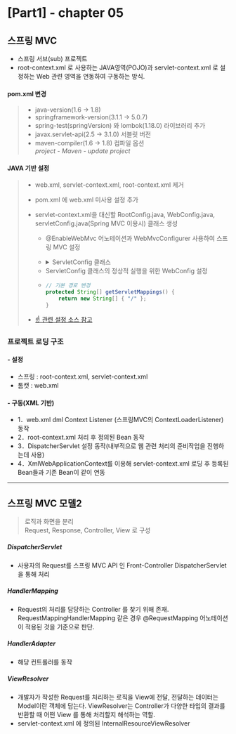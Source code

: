 
[Part1] - chapter 05
=========================

스프링 MVC 
--------
- 스프링 서브(sub) 프로젝트
- root-context.xml 로 사용하는 JAVA영역(POJO)과 servlet-context.xml 로 설정하는 Web 관련 영역을 연동하여 구동하는 방식. 

#### pom.xml 변경 
> - java-version(1.6 → 1.8)   
> - springframework-version(3.1.1 → 5.0.7)   
> - spring-test(springVersion) 와 lombok(1.18.0) 라이브러리 추가
> - javax.servlet-api(2.5 → 3.1.0) 서블릿 버전  
> - maven-compiler(1.6 → 1.8) 컴파일 옵션  
*project - Maven - update project*   

#### JAVA 기반 설정   
> - web.xml, servlet-context.xml, root-context.xml 제거   
> - pom.xml 에 web.xml 미사용 설정 추가 
> - servlet-context.xml을 대신할 RootConfig.java, WebConfig.java, servletConfig.java(Spring MVC 이용시) 클래스 생성   
>	* @EnableWebMvc 어노테이션과 WebMvcConfigurer 사용하여 스프링 MVC 설정
>	* 	<details markdown="1">
> 		<summary>ServletConfig 클래스</summary>
>	
>		```java   
>		@EnableWebMvc
>		@ComponentScan(basePackages = {"org.zerock.controller"})
>		 public class ServletConfig implements WebMvcConfigurer {
> 		
>		 	@Override
> 			public void configureViewResolvers(ViewResolverRegistry registry) {
> 		
> 			InternalResourceViewResolver bean = new  InternalResourceViewResolver();
> 			bean.setViewClass(JstlView.class);
> 			bean.setPrefix("/WEB-INF/views/");
>			bean.setSuffix(".jsp");
>			registry.viewResolver(bean);
>			}
>			
>			@Override
>			public void addResourceHandlers(ResourceHandlerRegistry registry) { 
>				registry.addResourceHandler("/resources/**").addResourceLocations("/resources/");
>			}
>		}	
>		``` 
>	</details>	
> 
>		
>	* ServletConfig 클래스의 정상적 실행을 위한 WebConfig 설정	
>	*	```java   
>		// 기본 경로 변경
>		protected String[] getServletMappings() {
>			return new String[] { "/" };
>		}
>		``` 
> -	[☝ 관련 설정 소스 참고](https://github.com/tyakamyz/spring_study/blob/master/personal_folder/pido/1_Week/chapter01_%EA%B0%9C%EB%B0%9C%ED%99%98%EA%B2%BD%EC%84%A4%EC%A0%95.md)

### 프로젝트 로딩 구조
#### - 설정
* 스프링 : root-context.xml, servlet-context.xml
* 톰캣 : web.xml

#### - 구동(XML 기반)
* 1．web.xml dml Context Listener (스프링MVC의 ContextLoaderListener) 동작
* 2．root-context.xml 처리 후 정의된 Bean 동작
* 3．DispatcherServlet 설정 동작(내부적으로 웹 관련 처리의 준비작업을 진행하는데 사용)
* 4．XmlWebApplicationContext를 이용해 servlet-context.xml 로딩 후 등록된 Bean들과 기존 Bean이 같이 연동 

<hr />

스프링 MVC 모델2
--------
> 로직과 화면을 분리   
> Request, Response, Controller, View 로 구성

##### DispatcherServlet
* 사용자의 Request를 스프링 MVC API 인 Front-Controller DispatcherServlet을 통해 처리
##### HandlerMapping
* Request의 처리를 담당하는 Controller 를 찾기 위해 존재.   
RequestMappingHandlerMapping 같은 경우 @RequestMapping 어노테이션이 적용된 것을 기준으로 판단. 
##### HandlerAdapter
* 해당 컨트롤러를 동작
##### ViewResolver
* 개발자가 작성한 Request를 처리하는 로직을 View에 전달, 전달하는 데이터는 Model이란 객체에 담는다. ViewResolver는 Controller가 다양한 타입의 결과를 반환할 때 어떤 View 를 통해 처리할지 해석하는 역할. 
* servlet-context.xml 에 정의된 InternalResourceViewResolver


